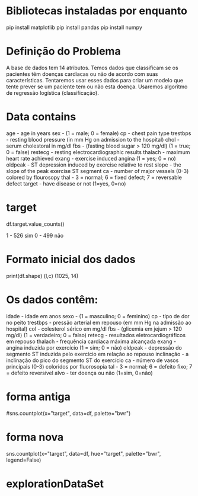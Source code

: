 
# Bibliotecas instaladas por enquanto

pip install matplotlib
pip install pandas
pip install numpy

#  Definição do Problema

A base de dados tem 14 atributos.
Temos dados que classificam se os pacientes têm doenças cardíacas ou não de acordo com suas características. Tentaremos usar esses dados para criar um modelo que tente prever se um paciente tem ou não esta doença.
Usaremos algoritmo de regressão logística (classificação).

# Data contains

age - age in years
sex - (1 = male; 0 = female)
cp - chest pain type
trestbps - resting blood pressure (in mm Hg on admission to the hospital)
chol - serum cholestoral in mg/dl
fbs - (fasting blood sugar > 120 mg/dl) (1 = true; 0 = false)
restecg - resting electrocardiographic results
thalach - maximum heart rate achieved
exang - exercise induced angina (1 = yes; 0 = no)
oldpeak - ST depression induced by exercise relative to rest
slope - the slope of the peak exercise ST segment
ca - number of major vessels (0-3) colored by flourosopy
thal - 3 = normal; 6 = fixed defect; 7 = reversable defect
target - have disease or not (1=yes, 0=no)

# target
df.target.value_counts()

1  -  526 sim
0  -  499 não

# Formato inicial dos dados
print(df.shape)
(l,c)
(1025, 14)

# Os dados contêm:

idade - idade em anos
sexo - (1 = masculino; 0 = feminino)
cp - tipo de dor no peito
trestbps - pressão arterial em repouso (em mm Hg na admissão ao hospital)
col - colesterol sérico em mg/dl
fbs - (glicemia em jejum > 120 mg/dl) (1 = verdadeiro; 0 = falso)
retecg - resultados eletrocardiográficos em repouso
thalach - frequência cardíaca máxima alcançada
exang - angina induzida por exercício (1 = sim; 0 = não)
oldpeak - depressão do segmento ST induzida pelo exercício em relação ao repouso
inclinação - a inclinação do pico do segmento ST do exercício
ca - número de vasos principais (0-3) coloridos por fluorosopia
tal - 3 = normal; 6 = defeito fixo; 7 = defeito reversível
alvo - ter doença ou não (1=sim, 0=não)

# forma antiga
#sns.countplot(x="target", data=df, palette="bwr")
# forma nova
sns.countplot(x="target", data=df, hue="target", palette="bwr", legend=False)
# explorationDataSet
